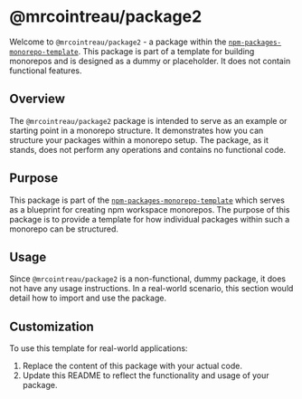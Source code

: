 # @mrcointreau/package2

Welcome to `@mrcointreau/package2` - a package within the [`npm-packages-monorepo-template`](https://github.com/mrcointreau/npm-packages-monorepo-template). This package is part of a template for building monorepos and is designed as a dummy or placeholder. It does not contain functional features.

## Overview

The `@mrcointreau/package2` package is intended to serve as an example or starting point in a monorepo structure. It demonstrates how you can structure your packages within a monorepo setup. The package, as it stands, does not perform any operations and contains no functional code.

## Purpose

This package is part of the [`npm-packages-monorepo-template`](https://github.com/mrcointreau/npm-packages-monorepo-template) which serves as a blueprint for creating npm workspace monorepos. The purpose of this package is to provide a template for how individual packages within such a monorepo can be structured.

## Usage

Since `@mrcointreau/package2` is a non-functional, dummy package, it does not have any usage instructions. In a real-world scenario, this section would detail how to import and use the package.

## Customization

To use this template for real-world applications:

1. Replace the content of this package with your actual code.
2. Update this README to reflect the functionality and usage of your package.

